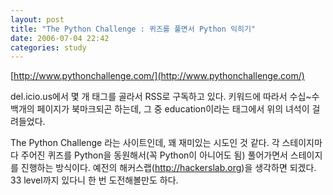 ```yaml
---
layout: post
title: "The Python Challenge : 퀴즈를 풀면서 Python 익히기"
date: 2006-07-04 22:42
categories: study
---
```


[http://www.pythonchallenge.com/](http://www.pythonchallenge.com/)

del.icio.us에서 몇 개 태그를 골라서 RSS로 구독하고 있다. 키워드에 따라서 수십~수백개의 페이지가 북마크되곤 하는데, 그 중 education이라는 태그에서 위의 녀석이 걸려들었다.

The Python Challenge 라는 사이트인데, 꽤 재미있는 시도인 것 같다. 각 스테이지마다 주어진 퀴즈를 Python을 동원해서(꼭 Python이 아니어도 됨) 풀어가면서 스테이지를 진행하는 방식이다. 예전의 해커스랩(http://hackerslab.org)을 생각하면 되겠다. 33 level까지 있다니 한 번 도전해볼만도 하다.
